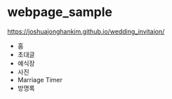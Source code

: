 # webpage_sample
https://joshuajonghankim.github.io/wedding_invitaion/

- 홈
- 초대글
- 예식장
- 사진
- Marriage Timer
- 방명록
